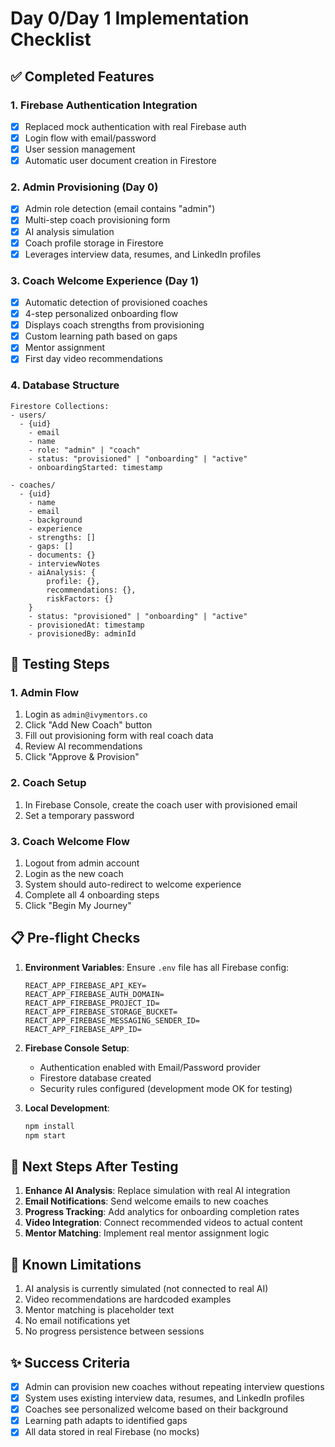 # Day 0/Day 1 Implementation Checklist

## ✅ Completed Features

### 1. Firebase Authentication Integration
- [x] Replaced mock authentication with real Firebase auth
- [x] Login flow with email/password
- [x] User session management
- [x] Automatic user document creation in Firestore

### 2. Admin Provisioning (Day 0)
- [x] Admin role detection (email contains "admin")
- [x] Multi-step coach provisioning form
- [x] AI analysis simulation
- [x] Coach profile storage in Firestore
- [x] Leverages interview data, resumes, and LinkedIn profiles

### 3. Coach Welcome Experience (Day 1)
- [x] Automatic detection of provisioned coaches
- [x] 4-step personalized onboarding flow
- [x] Displays coach strengths from provisioning
- [x] Custom learning path based on gaps
- [x] Mentor assignment
- [x] First day video recommendations

### 4. Database Structure
```
Firestore Collections:
- users/
  - {uid}
    - email
    - name
    - role: "admin" | "coach"
    - status: "provisioned" | "onboarding" | "active"
    - onboardingStarted: timestamp
    
- coaches/
  - {uid}
    - name
    - email
    - background
    - experience
    - strengths: []
    - gaps: []
    - documents: {}
    - interviewNotes
    - aiAnalysis: {
        profile: {},
        recommendations: {},
        riskFactors: {}
    }
    - status: "provisioned" | "onboarding" | "active"
    - provisionedAt: timestamp
    - provisionedBy: adminId
```

## 🧪 Testing Steps

### 1. Admin Flow
1. Login as `admin@ivymentors.co`
2. Click "Add New Coach" button
3. Fill out provisioning form with real coach data
4. Review AI recommendations
5. Click "Approve & Provision"

### 2. Coach Setup
1. In Firebase Console, create the coach user with provisioned email
2. Set a temporary password

### 3. Coach Welcome Flow
1. Logout from admin account
2. Login as the new coach
3. System should auto-redirect to welcome experience
4. Complete all 4 onboarding steps
5. Click "Begin My Journey"

## 📋 Pre-flight Checks

1. **Environment Variables**: Ensure `.env` file has all Firebase config:
   ```
   REACT_APP_FIREBASE_API_KEY=
   REACT_APP_FIREBASE_AUTH_DOMAIN=
   REACT_APP_FIREBASE_PROJECT_ID=
   REACT_APP_FIREBASE_STORAGE_BUCKET=
   REACT_APP_FIREBASE_MESSAGING_SENDER_ID=
   REACT_APP_FIREBASE_APP_ID=
   ```

2. **Firebase Console Setup**:
   - Authentication enabled with Email/Password provider
   - Firestore database created
   - Security rules configured (development mode OK for testing)

3. **Local Development**:
   ```bash
   npm install
   npm start
   ```

## 🚀 Next Steps After Testing

1. **Enhance AI Analysis**: Replace simulation with real AI integration
2. **Email Notifications**: Send welcome emails to new coaches
3. **Progress Tracking**: Add analytics for onboarding completion rates
4. **Video Integration**: Connect recommended videos to actual content
5. **Mentor Matching**: Implement real mentor assignment logic

## 📝 Known Limitations

1. AI analysis is currently simulated (not connected to real AI)
2. Video recommendations are hardcoded examples
3. Mentor matching is placeholder text
4. No email notifications yet
5. No progress persistence between sessions

## ✨ Success Criteria

- [x] Admin can provision new coaches without repeating interview questions
- [x] System uses existing interview data, resumes, and LinkedIn profiles
- [x] Coaches see personalized welcome based on their background
- [x] Learning path adapts to identified gaps
- [x] All data stored in real Firebase (no mocks)